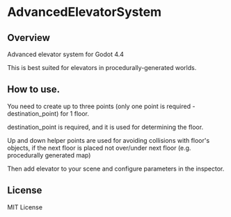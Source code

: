 # AdvancedElevatorSystem
## Overview

Advanced elevator system for Godot 4.4

This is best suited for elevators in procedurally-generated worlds.

## How to use.
You need to create up to three points (only one point is required - destination_point) for 1 floor.

destination_point is required, and it is used for determining the floor.

Up and down helper points are used for avoiding collisions with floor's objects, if the next floor is placed not over/under next floor (e.g. procedurally generated map)

Then add elevator to your scene and configure parameters in the inspector.

## License
MIT License